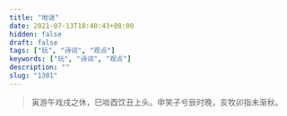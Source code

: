 ```yaml
---
title: "地谜"
date: 2021-07-13T18:40:43+08:00
hidden: false
draft: false
tags: ["玩", "诗词", "观点"]
keywords: ["玩", "诗词", "观点"]
description: ""
slug: "1301"
---
```


> 寅游午戏戌之休，巳啖酉饮丑上头。申笑子兮辰时晚，亥牧卯指未渐秋。
<!--more-->